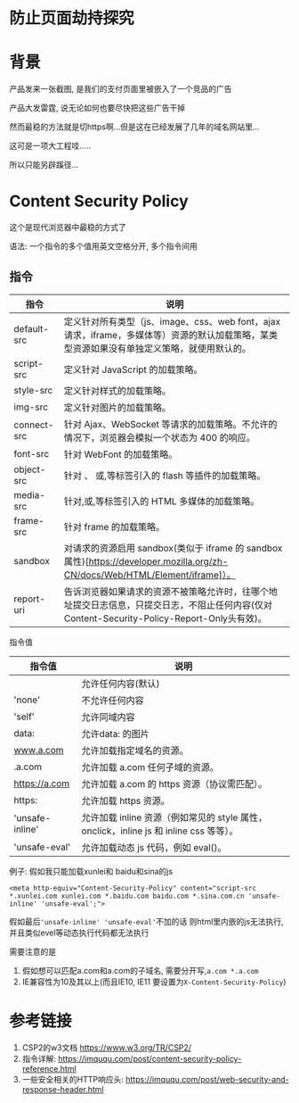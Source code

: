# 防止页面劫持探究

# 背景

产品发来一张截图, 是我们的支付页面里被嵌入了一个竞品的广告

产品大发雷霆, 说无论如何也要尽快把这些广告干掉

然而最稳的方法就是切https啊...但是这在已经发展了几年的域名网站里...

这可是一项大工程哇.....

所以只能另辟蹊径...

# Content Security Policy

这个是现代浏览器中最稳的方式了

语法: 一个指令的多个值用英文空格分开, 多个指令间用

## 指令

| 指令        | 说明                                                                                                                                        |
|-------------|---------------------------------------------------------------------------------------------------------------------------------------------|
| default-src | 定义针对所有类型（js、image、css、web font，ajax 请求，iframe，多媒体等）资源的默认加载策略，某类型资源如果没有单独定义策略，就使用默认的。 |
| script-src  | 定义针对 JavaScript 的加载策略。                                                                                                            |
| style-src   | 定义针对样式的加载策略。                                                                                                                    |
| img-src     | 定义针对图片的加载策略。                                                                                                                    |
| connect-src | 针对 Ajax、WebSocket 等请求的加载策略。不允许的情况下，浏览器会模拟一个状态为 400 的响应。                                                  |
| font-src    | 针对 WebFont 的加载策略。                                                                                                                   |
| object-src  | 针对 、 或,等标签引入的 flash 等插件的加载策略。                                                                                            |
| media-src   | 针对,或,等标签引入的 HTML 多媒体的加载策略。                                                                                                |
| frame-src   | 针对 frame 的加载策略。                                                                                                                     |
| sandbox     | 对请求的资源启用 sandbox(类似于 iframe 的 sandbox 属性)[https://developer.mozilla.org/zh-CN/docs/Web/HTML/Element/iframe]）。                                                                                 |
| report-uri  | 告诉浏览器如果请求的资源不被策略允许时，往哪个地址提交日志信息，只提交日志，不阻止任何内容(仅对Content-Security-Policy-Report-Only头有效)。 |

指令值

| 指令值          | 说明                                                                                   |
|-----------------|----------------------------------------------------------------------------------------|
|                 | 允许任何内容(默认)                                                                     |
| 'none'          | 不允许任何内容                                                                         |
| 'self'          | 允许同域内容                                                                           |
| data:           | 允许data: 的图片                                                                       |
| www.a.com       | 允许加载指定域名的资源。                                                               |
| .a.com          | 允许加载 a.com 任何子域的资源。                                                        |
| https://a.com   | 允许加载 a.com 的 https 资源（协议需匹配）。                                           |
| https:          | 允许加载 https 资源。                                                                  |
| 'unsafe-inline' | 允许加载 inline 资源（例如常见的 style 属性，onclick，inline js 和 inline css 等等）。 |
| 'unsafe-eval'   | 允许加载动态 js 代码，例如 eval()。                                                    |

例子: 假如我只能加载xunlei和 baidu和sina的js

`<meta http-equiv="Content-Security-Policy" content="script-src *.xunlei.com xunlei.com *.baidu.com baidu.com *.sina.com.cn 'unsafe-inline' 'unsafe-eval';">`

假如最后`'unsafe-inline' 'unsafe-eval'`不加的话 则html里内嵌的js无法执行, 并且类似evel等动态执行代码都无法执行

需要注意的是

1. 假如想可以匹配a.com和a.com的子域名, 需要分开写,`a.com *.a.com`
2. IE兼容性为10及其以上(而且IE10, IE11 要设置为`X-Content-Security-Policy`)

# 参考链接

1. CSP2的w3文档 https://www.w3.org/TR/CSP2/
2. 指令详解: https://imququ.com/post/content-security-policy-reference.html
3. 一些安全相关的HTTP响应头: https://imququ.com/post/web-security-and-response-header.html
